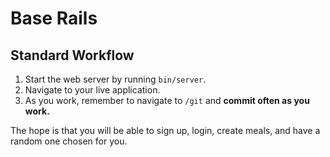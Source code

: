 # Base Rails

## Standard Workflow

 1. Start the web server by running `bin/server`.
 1. Navigate to your live application.
 1. As you work, remember to navigate to `/git` and **commit often as you work.**

The hope is that you will be able to sign up, login, create meals, and have a random one chosen for you.